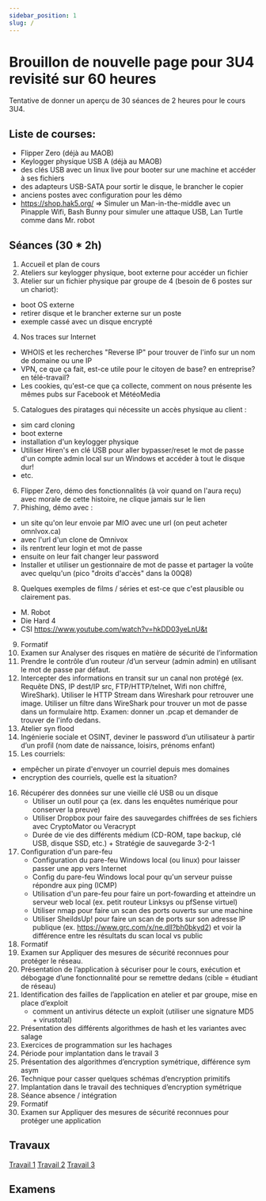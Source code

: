 ```yaml
---
sidebar_position: 1
slug: /
---
```


# Brouillon de nouvelle page pour 3U4 revisité sur 60 heures

Tentative de donner un aperçu de 30 séances de 2 heures pour le cours 3U4.

## Liste de courses:
- Flipper Zero (déjà au MAOB)
- Keylogger physique USB A (déjà au MAOB)
- des clés USB avec un linux live pour booter sur une machine et accéder à ses fichiers
- des adapteurs USB-SATA pour sortir le disque, le brancher le copier
- anciens postes avec configuration pour les démo
- https://shop.hak5.org/ => Simuler un Man-in-the-middle avec un Pinapple Wifi, Bash Bunny pour simuler une attaque USB, Lan Turtle comme dans Mr. robot

## Séances (30 * 2h)

1. Accueil et plan de cours
2. Ateliers sur keylogger physique, boot externe pour accéder un fichier
3. Atelier sur un fichier physique par groupe de 4 (besoin de 6 postes sur un chariot):
- boot OS externe
- retirer disque et le brancher externe sur un poste
- exemple cassé avec un disque encrypté
4. Nos traces sur Internet
  - WHOIS et les recherches "Reverse IP" pour trouver de l'info sur un nom de domaine ou une IP
  - VPN, ce que ça fait, est-ce utile pour le citoyen de base? en entreprise? en télé-travail?
  - Les cookies, qu'est-ce que ça collecte, comment on nous présente les mêmes pubs sur Facebook et MétéoMedia
5. Catalogues des piratages qui nécessite un accès physique au client :
- sim card cloning
- boot externe
- installation d'un keylogger physique
- Utiliser Hiren's en clé USB pour aller bypasser/reset le mot de passe d'un compte admin local sur un Windows et accéder à tout le disque dur!
- etc.
6. Flipper Zero, démo des fonctionnalités (à voir quand on l'aura reçu) avec morale de cette histoire, ne clique jamais sur le lien
7. Phishing, démo avec :
- un site qu'on leur envoie par MIO avec une url (on peut acheter omnlvox.ca)
- avec l'url d'un clone de Omnivox
- ils rentrent leur login et mot de passe
- ensuite on leur fait changer leur password
- Installer et utiliser un gestionnaire de mot de passe et partager la voûte avec quelqu'un (pico "droits d'accès" dans la 00Q8)
8. Quelques exemples de films / séries et est-ce que c'est plausible ou clairement pas.
  - M. Robot
  - Die Hard 4
  - CSI https://www.youtube.com/watch?v=hkDD03yeLnU&t
9. Formatif
10. Examen sur Analyser des risques en matière de sécurité de l’information
11. Prendre le contrôle d’un routeur /d’un serveur (admin admin) en utilisant le mot de passe par défaut.
12. Intercepter des informations en transit sur un canal non protégé (ex. Requête DNS, IP dest/IP src, FTP/HTTP/telnet, Wifi non chiffré, WireShark). Utiliser le HTTP Stream dans Wireshark pour retrouver une image. Utiliser un filtre dans WireShark pour trouver un mot de passe dans un formulaire http. Examen: donner un .pcap et demander de trouver de l'info dedans.
13. Atelier syn flood
14. Ingénierie sociale et OSINT, deviner le password d’un utilisateur à partir d’un profil (nom date de naissance, loisirs, prénoms enfant)
15. Les courriels:
  - empêcher un pirate d'envoyer un courriel depuis mes domaines
  - encryption des courriels, quelle est la situation?
16. Récupérer des données sur une vieille clé USB ou un disque
    - Utiliser un outil pour ça (ex. dans les enquêtes numérique pour conserver la preuve)
    - Utiliser Dropbox pour faire des sauvegardes chiffrées de ses fichiers avec CryptoMator ou Veracrypt
    - Durée de vie des différents médium (CD-ROM, tape backup, clé USB, disque SSD, etc.) + Stratégie de sauvegarde 3-2-1
17. Configuration d'un pare-feu
    - Configuration du pare-feu Windows local (ou linux) pour laisser passer une app vers Internet
    - Config du pare-feu Windows local pour qu'un serveur puisse répondre aux ping (ICMP)
    - Utilisation d'un pare-feu pour faire un port-fowarding et atteindre un serveur web local (ex. petit routeur Linksys ou pfSense virtuel)
    - Utiliser nmap pour faire un scan des ports ouverts sur une machine
    - Utiliser SheildsUp! pour faire un scan de ports sur son adresse IP publique (ex. https://www.grc.com/x/ne.dll?bh0bkyd2) et voir la différence entre les résultats du scan local vs public
18. Formatif
19. Examen sur Appliquer des mesures de sécurité reconnues pour protéger le réseau. 
20. Présentation de l’application à sécuriser pour le cours, exécution et débogage d’une fonctionnalité pour se remettre dedans (cible = étudiant de réseau)
21. Identification des failles de l’application en atelier et par groupe, mise en place d’exploit
    - comment un antivirus détecte un exploit (utiliser une signature MD5 + virustotal)
22. Présentation des différents algorithmes de hash et les variantes avec salage
23. Exercices de programmation sur les hachages
24. Période pour implantation dans le travail 3
25. Présentation des algorithmes d’encryption symétrique, différence sym asym
26. Technique pour casser quelques schémas d’encryption primitifs
27. Implantation dans le travail des techniques d’encryption symétrique
28. Séance absence / intégration
29. Formatif
30. Examen sur Appliquer des mesures de sécurité reconnues pour protéger une application

## Travaux
[Travail 1](tp/tp1)
[Travail 2](tp/tp2)
[Travail 3](tp/tp3)

## Examens

